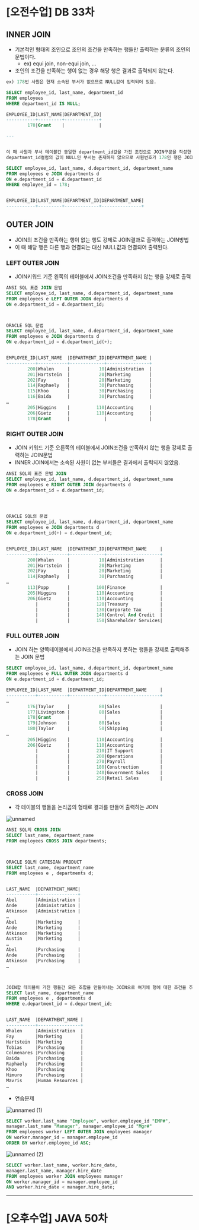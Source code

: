 # [오전수업] DB 33차
## INNER JOIN
- 기본적인 형태의 조인으로 조인의 조건을 만족하는 행들만 출력하는 분류의 조인의 문법이다.
  - ex) equi join, non-equi join, …
- 조인의 조건을 만족하는 행이 없는 경우 해당 행은 결과로 출력되지 않는다.

```sql
ex) 178번 사원은 현재 소속된 부서가 없으므로 NULL값이 입력되어 있음.

SELECT employee_id, last_name, department_id
FROM employees
WHERE department_id IS NULL;

EMPLOYEE_ID|LAST_NAME|DEPARTMENT_ID|
-----------+---------+-------------+
        178|Grant    |             |

---


이 때 사원과 부서 테이블간 동일한 department_id값을 가진 조건으로 JOIN구문을 작성한 경우
department_id컬럼의 값이 NULL인 부서는 존재하지 않으므로 사원번호가 178인 행은 JOIN조건을 만족하는 행이 존재하지 않아 결과로 출력되지 않는다.

SELECT employee_id, last_name, d.department_id, department_name
FROM employees e JOIN departments d
ON e.department_id = d.department_id
WHERE employee_id = 178;


EMPLOYEE_ID|LAST_NAME|DEPARTMENT_ID|DEPARTMENT_NAME|
-----------+---------+-------------+---------------+

```

## OUTER JOIN
- JOIN의 조건을 만족하는 행이 없는 행도 강제로 JOIN결과로 출력하는 JOIN방법
- 이 때 해당 행은 다른 행과 연결되는 대신 NULL값과 연결되어 출력된다.

### LEFT OUTER JOIN
- JOIN키워드 기준 왼쪽의 테이블에서 JOIN조건을 만족하지 않는 행을 강제로 출력

```sql
ANSI SQL 표준 JOIN 문법
SELECT employee_id, last_name, d.department_id, department_name
FROM employees e LEFT OUTER JOIN departments d
ON e.department_id = d.department_id;



ORACLE SQL 문법
SELECT employee_id, last_name, d.department_id, department_name
FROM employees e JOIN departments d
ON e.department_id = d.department_id(+);


EMPLOYEE_ID|LAST_NAME  |DEPARTMENT_ID|DEPARTMENT_NAME |
-----------+-----------+-------------+----------------+
        200|Whalen     |           10|Administration  |
        201|Hartstein  |           20|Marketing       |
        202|Fay        |           20|Marketing       |
        114|Raphaely   |           30|Purchasing      |
        115|Khoo       |           30|Purchasing      |
        116|Baida      |           30|Purchasing      |
…
        205|Higgins    |          110|Accounting      |
        206|Gietz      |          110|Accounting      |
        178|Grant      |             |                |
```


### RIGHT OUTER JOIN
- JOIN 키워드 기준 오른쪽의 테이블에서 JOIN조건을 만족하지 않는 행을 강제로 출력하는 JOIN문법
- INNER JOIN에서는 소속된 사원이 없는 부서들은 결과에서 출력되지 않았음.

```sql
ANSI SQL의 표준 문법 JOIN
SELECT employee_id, last_name, d.department_id, department_name
FROM employees e RIGHT OUTER JOIN departments d
ON e.department_id = d.department_id;




ORACLE SQL의 문법
SELECT employee_id, last_name, d.department_id, department_name
FROM employees e JOIN departments d
ON e.department_id(+) = d.department_id;


EMPLOYEE_ID|LAST_NAME  |DEPARTMENT_ID|DEPARTMENT_NAME     |
-----------+-----------+-------------+--------------------+
        200|Whalen     |           10|Administration      |
        201|Hartstein  |           20|Marketing           |
        202|Fay        |           20|Marketing           |
        114|Raphaely   |           30|Purchasing          |
…
        113|Popp       |          100|Finance             |
        205|Higgins    |          110|Accounting          |
        206|Gietz      |          110|Accounting          |
           |           |          120|Treasury            |
           |           |          130|Corporate Tax       |
           |           |          140|Control And Credit  |
           |           |          150|Shareholder Services|
```

### FULL OUTER JOIN
- JOIN 하는 양쪽테이블에서 JOIN조건을 만족하지 못하는 행들을 강제로 출력해주는 JOIN 문법
```sql
SELECT employee_id, last_name, d.department_id, department_name
FROM employees e FULL OUTER JOIN departments d
ON e.department_id = d.department_id;

EMPLOYEE_ID|LAST_NAME  |DEPARTMENT_ID|DEPARTMENT_NAME     |
-----------+-----------+-------------+--------------------+
…
        176|Taylor     |           80|Sales               |
        177|Livingston |           80|Sales               |
        178|Grant      |             |                    |
        179|Johnson    |           80|Sales               |
        180|Taylor     |           50|Shipping            |
…
        205|Higgins    |          110|Accounting          |
        206|Gietz      |          110|Accounting          |
           |           |          210|IT Support          |
           |           |          200|Operations          |
           |           |          270|Payroll             |
           |           |          180|Construction        |
           |           |          240|Government Sales    |
           |           |          250|Retail Sales        |
```

### CROSS JOIN
- 각 테이블의 행들을 논리곱의 형태로 결과를 만들어 출력하는 JOIN


![unnamed](https://user-images.githubusercontent.com/95197594/170404917-fb66f4ea-e897-4011-a36b-915ca0040f51.png)

```sql
ANSI SQL의 CROSS JOIN
SELECT last_name, department_name
FROM employees CROSS JOIN departments;



ORACLE SQL의 CATESIAN PRODUCT
SELECT last_name, department_name
FROM employees e , departments d;


LAST_NAME  |DEPARTMENT_NAME|
-----------+---------------+
Abel       |Administration |
Ande       |Administration |
Atkinson   |Administration |
…
Abel       |Marketing      |
Ande       |Marketing      |
Atkinson   |Marketing      |
Austin     |Marketing      |
…
Abel       |Purchasing     |
Ande       |Purchasing     |
Atkinson   |Purchasing     |
…



JOIN할 테이블이 가진 행들간 모든 조합을 만들어내는 JOIN으로 여기에 행에 대한 조건을 추가하면 일반적인 JOIN의 구문이 만들어진다.
SELECT last_name, department_name
FROM employees e , departments d
WHERE e.department_id = d.department_id;


LAST_NAME  |DEPARTMENT_NAME |
-----------+----------------+
Whalen     |Administration  |
Fay        |Marketing       |
Hartstein  |Marketing       |
Tobias     |Purchasing      |
Colmenares |Purchasing      |
Baida      |Purchasing      |
Raphaely   |Purchasing      |
Khoo       |Purchasing      |
Himuro     |Purchasing      |
Mavris     |Human Resources |
…
```

- 연습문제

![unnamed (1)](https://user-images.githubusercontent.com/95197594/170405334-a099ceef-5c79-461f-8294-c0ff16ec8ee0.png)
```sql
SELECT worker.last_name "Employee", worker.employee_id "EMP#",
manager.last_name "Manager", manager.employee_id "Mgr#"
FROM employees worker LEFT OUTER JOIN employees manager
ON worker.manager_id = manager.employee_id
ORDER BY worker.employee_id ASC;
```

![unnamed (2)](https://user-images.githubusercontent.com/95197594/170405386-037ae500-82df-470d-ba72-708dc3cae1d9.png)
```sql
SELECT worker.last_name, worker.hire_date,
manager.last_name, manager.hire_date
FROM employees worker JOIN employees manager
ON worker.manager_id = manager.employee_id
AND worker.hire_date < manager.hire_date;
```
---
# [오후수업] JAVA 50차
